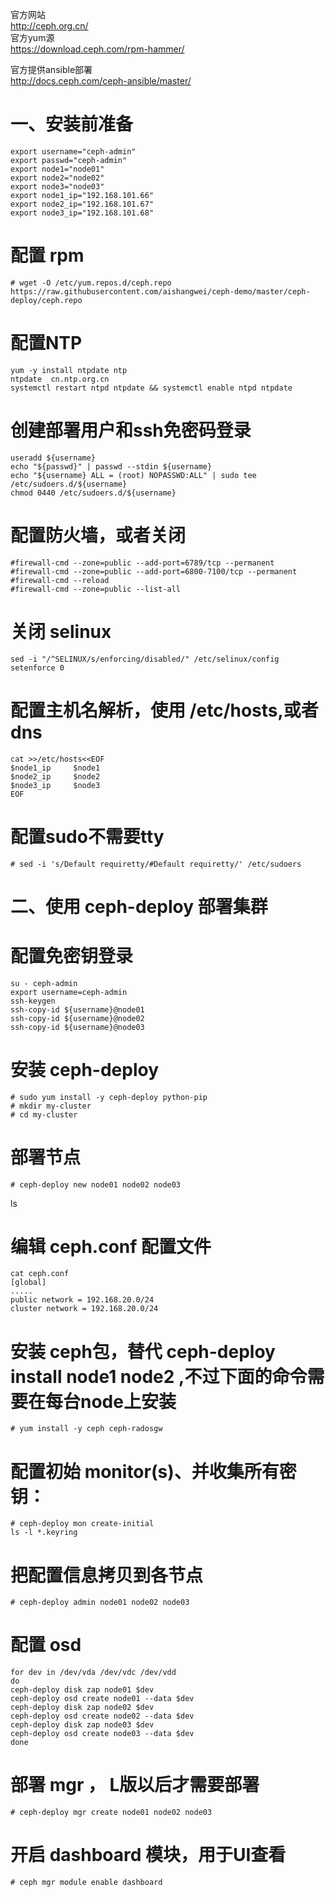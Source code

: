 官方网站  
http://ceph.org.cn/  
官方yum源  
https://download.ceph.com/rpm-hammer/  

官方提供ansible部署  
http://docs.ceph.com/ceph-ansible/master/  


一、安装前准备
=========
```
export username="ceph-admin"
export passwd="ceph-admin"
export node1="node01"
export node2="node02"
export node3="node03"
export node1_ip="192.168.101.66"
export node2_ip="192.168.101.67"
export node3_ip="192.168.101.68"
```  

# 配置 rpm  
``` # wget -O /etc/yum.repos.d/ceph.repo https://raw.githubusercontent.com/aishangwei/ceph-demo/master/ceph-deploy/ceph.repo ```  

# 配置NTP  
```
yum -y install ntpdate ntp
ntpdate  cn.ntp.org.cn
systemctl restart ntpd ntpdate && systemctl enable ntpd ntpdate
```  

# 创建部署用户和ssh免密码登录  
```
useradd ${username}
echo "${passwd}" | passwd --stdin ${username}
echo "${username} ALL = (root) NOPASSWD:ALL" | sudo tee /etc/sudoers.d/${username}
chmod 0440 /etc/sudoers.d/${username}
```  

# 配置防火墙，或者关闭  
```
#firewall-cmd --zone=public --add-port=6789/tcp --permanent
#firewall-cmd --zone=public --add-port=6800-7100/tcp --permanent
#firewall-cmd --reload
#firewall-cmd --zone=public --list-all
```  

# 关闭 selinux  
```
sed -i "/^SELINUX/s/enforcing/disabled/" /etc/selinux/config
setenforce 0
```  

# 配置主机名解析，使用  /etc/hosts,或者dns  
```
cat >>/etc/hosts<<EOF
$node1_ip     $node1
$node2_ip     $node2
$node3_ip     $node3
EOF
```  

# 配置sudo不需要tty  
``` # sed -i 's/Default requiretty/#Default requiretty/' /etc/sudoers ```  


二、使用 ceph-deploy 部署集群
======================
# 配置免密钥登录  
```
su - ceph-admin
export username=ceph-admin
ssh-keygen
ssh-copy-id ${username}@node01
ssh-copy-id ${username}@node02
ssh-copy-id ${username}@node03
```  

# 安装 ceph-deploy  
```
# sudo yum install -y ceph-deploy python-pip
# mkdir my-cluster
# cd my-cluster
```  

# 部署节点
``` # ceph-deploy new node01 node02 node03  ```  

ls  
# 编辑 ceph.conf 配置文件  
```
cat ceph.conf
[global]
.....
public network = 192.168.20.0/24
cluster network = 192.168.20.0/24
```  

# 安装 ceph包，替代 ceph-deploy install node1 node2 ,不过下面的命令需要在每台node上安装
``` # yum install -y ceph ceph-radosgw ```  

# 配置初始 monitor(s)、并收集所有密钥：  
```
# ceph-deploy mon create-initial
ls -l *.keyring
```  

# 把配置信息拷贝到各节点  
``` # ceph-deploy admin node01 node02 node03  ```  

# 配置 osd  
```
for dev in /dev/vda /dev/vdc /dev/vdd
do
ceph-deploy disk zap node01 $dev
ceph-deploy osd create node01 --data $dev
ceph-deploy disk zap node02 $dev
ceph-deploy osd create node02 --data $dev
ceph-deploy disk zap node03 $dev
ceph-deploy osd create node03 --data $dev
done
```  

# 部署 mgr ， L版以后才需要部署  
``` # ceph-deploy mgr create node01 node02 node03 ```  
# 开启 dashboard 模块，用于UI查看  
``` # ceph mgr module enable dashboard ```  
